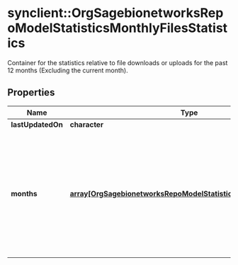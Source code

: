 # synclient::OrgSagebionetworksRepoModelStatisticsMonthlyFilesStatistics

Container for the statistics relative to file downloads or uploads for the past 12 months (Excluding the current month).

## Properties
Name | Type | Description | Notes
------------ | ------------- | ------------- | -------------
**lastUpdatedOn** | **character** |  | [optional] 
**months** | [**array[OrgSagebionetworksRepoModelStatisticsFilesCountStatistics]**](org.sagebionetworks.repo.model.statistics.FilesCountStatistics.md) | The file count buckets ordered by month, always contains the past 12 months (No matter if statistics are computed or not) | [optional] 


